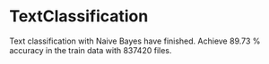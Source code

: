 # TextClassification
Text classification with Naive Bayes have finished.
Achieve 89.73 % accuracy in the train data with 837420 files.
